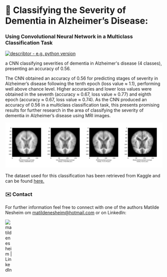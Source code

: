 # 🧠 Classifying the Severity of Dementia in Alzheimer’s Disease:
### Using Convolutional Neural Network in a Multiclass Classification Task
[![describtor - e.g. python version](https://img.shields.io/badge/Python%20Version->=3.6-blue)](www.desired_reference.com)

a CNN classifying severities of dementia in Alzheimer's disease (4 classes), presenting an accuracy of 0.56.

The CNN obtained an accuracy of 0.56 for predicting stages of severity in Alzheimer’s disease following the tenth epoch (loss value ≈ 1.1), performing well above chance level. Higher accuracies and lower loss values were obtained in the seventh (accuracy ≈ 0.67, loss value ≈ 0.77) and eighth epoch (accuracy ≈ 0.67, loss value ≈ 0.74).
As the CNN produced an accuracy of 0.56 in a multiclass classification task, this presents promising results for further research in the area of classifying the severity of dementia in Alzheimer’s disease using MRI images.

<div align="center"><img src="img/dementia.png"/></div>
 
The dataset used for this classification has been retrieved from Kaggle and can be found [here.](https://www.kaggle.com/tourist55/alzheimers-dataset-4-class-of-images)

### ✉️ Contact
For further information feel free to connect with one of the authors Matilde Nesheim om [matildenesheim@hotmail.com](mailto:matildenesheim@hotmail.com?subject=[GitHub]%20Dementia-CNN) or on LinkedIn:

[<img align="left" alt="matildenesheim | LinkedIn" width="22px" src="https://cdn.jsdelivr.net/npm/simple-icons@v3/icons/linkedin.svg" />][linkedin]

<br />

</details>

[linkedin]: https://www.linkedin.com/in/matildenesheim

